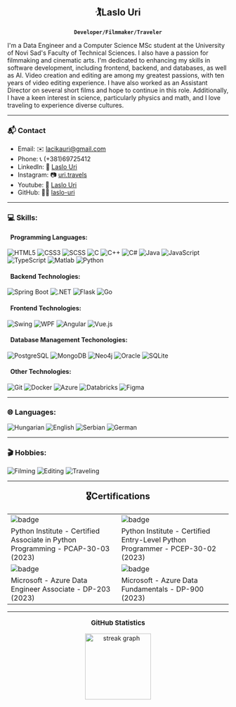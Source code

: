 <h2 align="center">🏌Laslo Uri</h2>
<p align="center"><strong><code>Developer/Filmmaker/Traveler</code></strong></p>

I'm a Data Engineer and a Computer Science MSc student at the University of Novi Sad's Faculty of Technical Sciences. I also have a passion for filmmaking and cinematic arts. I'm dedicated to enhancing my skills in software development, including frontend, backend, and databases, as well as AI. Video creation and editing are among my greatest passions, with ten years of video editing experience. I have also worked as an Assistant Director on several short films and hope to continue in this role. Additionally, I have a keen interest in science, particularly physics and math, and I love traveling to experience diverse cultures.

 ---
### 📬 Contact

- Email: ✉️ [lacikauri@gmail.com](<mailto:lacikauri@gmail.com>)
- Phone: 📞 (+381)69725412
- LinkedIn: 💼 [Laslo Uri](<http://www.linkedin.com/in/laslo-uri>)
- Instagram: 📷 [uri.travels](<https://www.instagram.com/uri.travels/>)
- Youtube: 🎥 [Laslo Uri](<https://www.youtube.com/@LasloUri>)
- GitHub: 🐱‍💻 [laslo-uri](<http://www.github.com/laslo-uri>)


 ---

### 💻 Skills:
#### &nbsp; Programming Languages:
![HTML5](<https://img.shields.io/badge/html5-%23E34F26.svg?style=for-the-badge&logo=html5&logoColor=white>)
![CSS3](<https://img.shields.io/badge/css3-%231572B6.svg?style=for-the-badge&logo=css3&logoColor=white>)
![SCSS](<https://img.shields.io/badge/scss-%231572B6.svg?style=for-the-badge&logo=sass&logoColor=white>)
![C](<https://img.shields.io/badge/c-%2300599C.svg?style=for-the-badge&logo=c&logoColor=white>)
![C++](<https://img.shields.io/badge/c++-%2300599C.svg?style=for-the-badge&logo=c%2B%2B&logoColor=white>)
![C#](<https://img.shields.io/badge/c%23-%23239120.svg?style=for-the-badge&logo=c-sharp&logoColor=white>)
![Java](<https://img.shields.io/badge/java-%23ED8B00.svg?style=for-the-badge&logo=java&logoColor=white>)
![JavaScript](<https://img.shields.io/badge/javascript-%23323330.svg?style=for-the-badge&logo=javascript&logoColor=%23F7DF1E>)
![TypeScript](<https://img.shields.io/badge/typescript-%23007ACC.svg?style=for-the-badge&logo=typescript&logoColor=white>)
![Matlab](<https://img.shields.io/badge/matlab-%230077B5.svg?style=for-the-badge&logo=mathworks&logoColor=white>)
![Python](<https://img.shields.io/badge/python-3670A0?style=for-the-badge&logo=python&logoColor=ffdd54>)

#### &nbsp; Backend Technologies:

![Spring Boot](<https://img.shields.io/badge/Spring_Boot-F2F4F9?style=for-the-badge&logo=spring-boot>)
![.NET](<https://img.shields.io/badge/.NET-5C2D91?style=for-the-badge&logo=.net&logoColor=white>)
![Flask](<https://img.shields.io/badge/Flask-000000?style=for-the-badge&logo=flask&logoColor=white>)
![Go](<https://img.shields.io/badge/go-%2300ADD8.svg?style=for-the-badge&logo=go&logoColor=white>)

#### &nbsp; Frontend Technologies:

![Swing](<https://img.shields.io/badge/Swing-01579B?style=for-the-badge&logo=java&logoColor=white>)
![WPF](<https://img.shields.io/badge/WPF-5C2D91?style=for-the-badge&logo=.net&logoColor=white>)
![Angular](<https://img.shields.io/badge/angular-%23DD0031.svg?style=for-the-badge&logo=angular&logoColor=white>)
![Vue.js](<https://img.shields.io/badge/vuejs-%2335495e.svg?style=for-the-badge&logo=vuedotjs&logoColor=%234FC08D>)

#### &nbsp; Database Management Techonologies:

![PostgreSQL](<https://img.shields.io/badge/PostgreSQL-316192?style=for-the-badge&logo=postgresql&logoColor=white>)
![MongoDB](<https://img.shields.io/badge/MongoDB-%234ea94b.svg?style=for-the-badge&logo=mongodb&logoColor=white>)
![Neo4j](<https://img.shields.io/badge/-Neo4j-008CC1?style=for-the-badge&logo=Neo4j&logoColor=white>)
![Oracle](<https://img.shields.io/badge/Oracle-F80000?style=for-the-badge&logo=oracle&logoColor=white>)
![SQLite](<https://img.shields.io/badge/SQLite-07405E?style=for-the-badge&logo=sqlite&logoColor=white>)

#### &nbsp; Other Technologies:

![Git](<https://img.shields.io/badge/git-%23F05033.svg?style=for-the-badge&logo=git&logoColor=white>)
![Docker](<https://img.shields.io/badge/docker-%230db7ed.svg?style=for-the-badge&logo=docker&logoColor=white>)
![Azure](<https://img.shields.io/badge/azure-%230072C6.svg?style=for-the-badge&logo=azure-devops&logoColor=white>)
![Databricks](<https://img.shields.io/badge/Databricks-FF3621?style=for-the-badge&logo=Databricks&logoColor=white>)
![Figma](<https://img.shields.io/badge/figma-%23F24E1E.svg?style=for-the-badge&logo=figma&logoColor=white>)

---

### 🌐 Languages:

![Hungarian](<https://img.shields.io/badge/Hungarian-%231572B6.svg?style=for-the-badge&logo=Hungary&logoColor=white>)
![English](<https://img.shields.io/badge/English-%2300599C.svg?style=for-the-badge&logo=United-States&logoColor=white>)
![Serbian](<https://img.shields.io/badge/Serbian-%23ED8B00.svg?style=for-the-badge&logo=Serbia&logoColor=white>)
![German](<https://img.shields.io/badge/German-%2320232a.svg?style=for-the-badge&logo=Germany&logoColor=white>)

---

### 🎬 Hobbies:

![Filming](<https://img.shields.io/badge/Filming-%2300599C.svg?style=for-the-badge&logo=YouTube&logoColor=white>)
![Editing](<https://img.shields.io/badge/Editing-%231572B6.svg?style=for-the-badge&logo=Adobe-Premiere-Pro&logoColor=white>)
![Traveling](<https://img.shields.io/badge/Traveling-%23ED8B00.svg?style=for-the-badge&logo=Tripadvisor&logoColor=white>)

---


<p align="center" style="font-size: 20px;"><b>🎖️Certifications</b></p>


<table>
<tr>
<td><img src="https://images.credly.com/images/4e248e82-9e87-4a63-9263-250fafe5fb1f/image.png" alt="badge" href="https://www.credly.com/earner/earned/badge/18d6b39a-0131-48d6-8f1f-767626384792"></td>
<td><img src="https://images.credly.com/images/b790eb12-ecb3-4b94-89be-61aa40c92e7c/image.png" alt="badge" href="https://www.credly.com/earner/earned/badge/067da0c0-d856-4d2a-b1c4-298b84fb0f68"></td>
</tr>
<tr>
<td>Python Institute - Certified Associate in Python Programming - PCAP-30-03 (2023)</td>
<td>Python Institute - Certified Entry-Level Python Programmer - PCEP-30-02 (2023)</td>

</tr>

<td><img src="https://images.credly.com/images/61542181-0e8d-496c-a17c-3d4bf590eda1/azure-data-engineer-associate-600x600.png" href="https://www.credly.com/earner/earned/badge/aa52b10b-83bb-43b0-92a4-599aaed5a876" alt="badge"></td>
<td><img src="https://images.credly.com/images/70eb1e3f-d4de-4377-a062-b20fb29594ea/azure-data-fundamentals-600x600.png" href="https://www.credly.com/earner/earned/badge/0c128efb-a929-4656-99ac-dc2f31305252" alt="badge"></td>
</tr>

<tr>
<td>Microsoft - Azure Data Engineer Associate - DP-203 (2023)</td>
<td>Microsoft - Azure Data Fundamentals - DP-900 (2023)</td>
</tr>
</table>

---


<div align="center">

<p align="center" style="font-size: 15px;"><b>GitHub Statistics</b></p>

<img src="https://streak-stats.demolab.com?user=laslo-uri&locale=en&mode=daily&theme=blue_navy&hide_border=false&border_radius=5&order=3" height="150" alt="streak graph"/>
</div>
